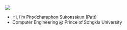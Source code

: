 <!--
<div align="center">
  <a href="https://git.io/streak-stats">
    <img src="https://github-readme-streak-stats.herokuapp.com?user=patt502090&theme=catppuccin-macchiato&hide_border=true" alt="GitHub Streak" />
  </a>
</div>

<div align="center">
  ![snake gif](https://github.com/patt502090/patt502090/blob/output/github-snake-dark.svg)
</div>
-->

<!-- Profile View Counter -->

<img src="https://komarev.com/ghpvc/?username=patt502090&style=flat-square&color=red&label=Profile+Views:+279,905+" />


- Hi, I’m Phodcharaphon Sukonsakun (Patt)  
- Computer Engineering @ Prince of Songkla University


